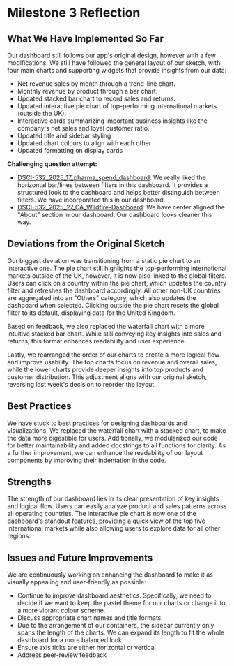 # Milestone 3 Reflection

## What We Have Implemented So Far

Our dashboard still follows our app's original design, however with a few modifications. We still have followed the general layout of our sketch, with four main charts and supporting widgets that provide insights from our data:

-   Net revenue sales by month through a trend-line chart.
-   Monthly revenue by product through a bar chart.
-   Updated stacked bar chart to record sales and returns.
-   Updated interactive pie chart of top-performing international markets (outside the UK).
-   Interactive cards summarizing important business insights like the company's net sales and loyal customer ratio.
-   Updated title and sidebar styling
-   Updated chart colours to align with each other
-   Updated formatting on display cards
  
   **Challenging question attempt:**
-   [DSCI-532_2025_17_pharma_spend_dashboard](https://github.com/UBC-MDS/DSCI-532_2025_17_pharma_spend_dashboard): We really liked the horizontal bar/lines between filters in this dashboard. It provides a structured look to the dashboard and helps better distinguish between filters. We have incorporated this in our dashboard.
-   [DSCI-532_2025_27_CA_Wildfire-Dashboard](https://github.com/UBC-MDS/DSCI-532_2025_27_CA_Wildfire-Dashboard): We have center aligned the "About" section in our dashboard. Our dashboard looks cleaner this way. 


## Deviations from the Original Sketch

Our biggest deviation was transitioning from a static pie chart to an interactive one. The pie chart still highlights the top-performing international markets outside of the UK, however, it is now also linked to the global filters. Users can click on a country within the pie chart, which updates the country filter and refreshes the dashboard accordingly. All other non-UK countries are aggregated into an "Others" category, which also updates the dashboard when selected. Clicking outside the pie chart resets the global filter to its default, displaying data for the United Kingdom.

Based on feedback, we also replaced the waterfall chart with a more intuitive stacked bar chart. While still conveying key insights into sales and returns, this format enhances readability and user experience.

Lastly, we rearranged the order of our charts to create a more logical flow and improve usability. The top charts focus on revenue and overall sales, while the lower charts provide deeper insights into top products and customer distribution. This adjustment aligns with our original sketch, reversing last week's decision to reorder the layout.


## Best Practices

We have stuck to best practices for designing dashboards and visualizations. We replaced the waterfall chart with a stacked chart, to make the data more digestible for users. Additionally, we modularized our code for better maintainability and added docstrings to all functions for clarity. As a further improvement, we can enhance the readability of our layout components by improving their indentation in the code.

## Strengths

The strength of our dashboard lies in its clear presentation of key insights and logical flow. Users can easily analyze product and sales patterns across all operating countries. The interactive pie chart is now one of the dashboard's standout features, providing a quick view of the top five international markets while also allowing users to explore data for all other regions.

## Issues and Future Improvements

We are continuously working on enhancing the dashboard to make it as visually appealing and user-friendly as possible:
 
-   Continue to improve dashboard aesthetics. Specifically, we need to decide if we want to keep the pastel theme for our charts or change it to a more vibrant colour scheme.
-   Discuss appropriate chart names and title formats
-   Due to the arrangement of our containers, the sidebar currently only spans the length of the charts. We can expand its length to fit the whole dashboard for a more balanced look. 
-   Ensure axis ticks are either horizontal or vertical
-   Address peer-review feedback 
